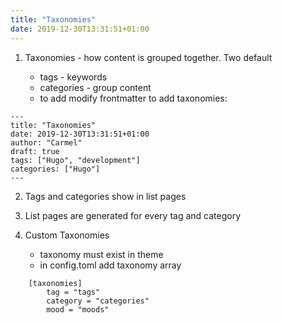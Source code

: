 ```yaml
---
title: "Taxonomies"
date: 2019-12-30T13:31:51+01:00
---
```


1. Taxonomies - how content is grouped together. Two default

    * tags - keywords
    * categories - group content
    * to add modify frontmatter to add taxonomies:

```
---
title: "Taxonomies"
date: 2019-12-30T13:31:51+01:00
author: "Carmel"
draft: true
tags: ["Hugo", "development"]
categories: ["Hugo"]
---
```

2. Tags and categories show in list pages

3. List pages are generated for every tag and category

4. Custom Taxonomies

    * taxonomy must exist in theme
    * in config.toml add taxonomy array

```
    [taxonomies] 
        tag = "tags"
        category = "categories"
        mood = "moods"
```
